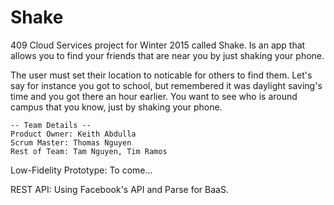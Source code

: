 # Shake
409 Cloud Services project for Winter 2015 called Shake.
Is an app that allows you to find your friends that are near you by just shaking your phone.

The user must set their location to noticable for others to find them. Let's say for instance you got to school, but remembered it was daylight saving's time and you got there an hour earlier. You want to see who is around campus that you know, just by shaking your phone.
```
-- Team Details --
Product Owner: Keith Abdulla
Scrum Master: Thomas Nguyen
Rest of Team: Tam Nguyen, Tim Ramos
```

Low-Fidelity Prototype:  To come...

REST API: Using Facebook's API and Parse for BaaS.

